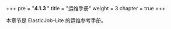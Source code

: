 +++
pre = "<b>4.1.3 </b>"
title = "运维手册"
weight = 3
chapter = true
+++

本章节是 ElasticJob-Lite 的运维参考手册。
